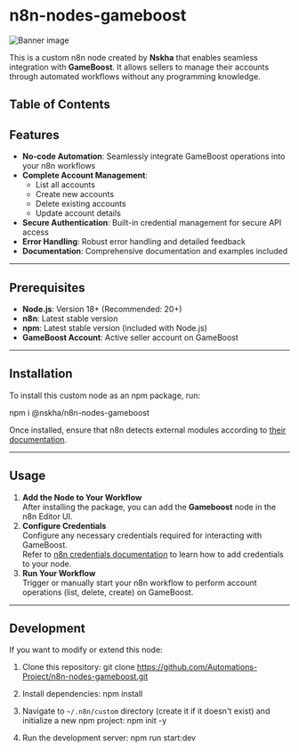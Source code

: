 # n8n-nodes-gameboost

![Banner image](https://i.imgur.com/ZObxN1p.png)

This is a custom n8n node created by **Nskha** that enables seamless integration with **GameBoost**. It allows sellers to manage their accounts through automated workflows without any programming knowledge.

## Table of Contents

## Features

- **No-code Automation**: Seamlessly integrate GameBoost operations into your n8n workflows
- **Complete Account Management**: 
  - List all accounts
  - Create new accounts
  - Delete existing accounts
  - Update account details
- **Secure Authentication**: Built-in credential management for secure API access
- **Error Handling**: Robust error handling and detailed feedback
- **Documentation**: Comprehensive documentation and examples included

---

## Prerequisites

- **Node.js**: Version 18+ (Recommended: 20+)
- **n8n**: Latest stable version
- **npm**: Latest stable version (included with Node.js)
- **GameBoost Account**: Active seller account on GameBoost

---

## Installation

To install this custom node as an npm package, run:

npm i @nskha/n8n-nodes-gameboost


Once installed, ensure that n8n detects external modules according to [their documentation](https://docs.n8n.io/integrations/creating-nodes/install/).

---

## Usage

1. **Add the Node to Your Workflow**  
   After installing the package, you can add the **Gameboost** node in the n8n Editor UI.
2. **Configure Credentials**  
   Configure any necessary credentials required for interacting with GameBoost.  
   Refer to [n8n credentials documentation](https://docs.n8n.io/integrations/creating-nodes/credentials/) to learn how to add credentials to your node.
3. **Run Your Workflow**  
   Trigger or manually start your n8n workflow to perform account operations (list, delete, create) on GameBoost.

---

## Development

If you want to modify or extend this node:

1. Clone this repository:
git clone https://github.com/Automations-Project/n8n-nodes-gameboost.git

2. Install dependencies:
npm install


3. Navigate to `~/.n8n/custom` directory (create it if it doesn't exist) and initialize a new npm project:
npm init -y

4. Run the development server:
npm run start:dev
